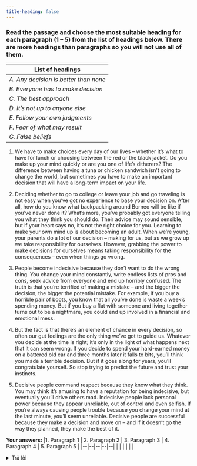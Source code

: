 ```yaml
---
title-heading: false
---
```


### Read the passage and choose the most suitable heading for each paragraph (1 – 5) from the list of headings below. There are more headings than paragraphs so you will not use all of them.

| List of headings |
|------------------|
| _A. Any decision is better than none_ |
| _B. Everyone has to make decision_ |
| _C. The best approach_ |
| _D. It’s not up to anyone else_ |
| _E. Follow your own judgments_ |
| _F. Fear of what may result_ |
| _G. False beliefs_ |

1. We have to make choices every day of our lives – whether it’s what to have for lunch or choosing between the red or the black jacket. Do you make up your mind quickly or are you one of life’s ditherers? The difference between having a tuna or chicken sandwich isn’t going to change the world, but sometimes you have to make an important decision that will have a long-term impact on your life.

2. Deciding whether to go to college or leave your job and go traveling is not easy when you’ve got no experience to base your decision on. After all, how do you know what backpacking around Borneo will be like if you’ve never done it? What’s more, you’ve probably got everyone telling you what they think you should do. Their advice may sound sensible, but if your heart says no, it’s not the right choice for you. Learning to make your own mind up is about becoming an adult. When we’re young, your parents do a lot of our decision – making for us, but as we grow up we take responsibility for ourselves. However, grabbing the power to make decisions for ourselves means taking responsibility for the consequences – even when things go wrong.

3. People become indecisive because they don’t want to do the wrong thing. You change your mind constantly, write endless lists of pros and cons, seek advice from everyone and end up horribly confused. The truth is that you’re terrified of making a mistake – and the bigger the decision, the bigger the potential mistake. For example, if you buy a horrible pair of boots, you know that all you’ve done is waste a week’s spending money. But if you buy a flat with someone and living together turns out to be a nightmare, you could end up involved in a financial and emotional mess.

4. But the fact is that there’s an element of chance in every decision, so often our gut feelings are the only thing we’ve got to guide us. Whatever you decide at the time is right; it’s only in the light of what happens next that it can seem wrong. If you decide to spend your hard-earned money on a battered old car and three months later it falls to bits, you’ll think you made a terrible decision. But if it goes along for years, you’ll congratulate yourself. So stop trying to predict the future and trust your instincts.

5. Decisive people command respect because they know what they think. You may think it’s amusing to have a reputation for being indecisive, but eventually you’ll drive others mad. Indecisive people lack personal power because they appear unreliable, out of control and even selfish. If you’re always causing people trouble because you change your mind at the last minute, you’ll seem unreliable. Decisive people are successful because they make a decision and move on – and if it doesn’t go the way they planned, they make the best of it.

**Your answers:**
|1. Paragraph 1 | 2. Paragraph 2 | 3. Paragraph 3 | 4. Paragraph 4 | 5. Paragraph 5 | 
|--|--|--|--|--|
| | | | | |

<details><summary>Trả lời</summary>
<p>

|1. Paragraph 1 | 2. Paragraph 2 | 3. Paragraph 3 | 4. Paragraph 4 | 5. Paragraph 5 | 
|:--:|:--:|:--:|:--:|:--:|
| B | D | F | E | A |

</p>
</details>
